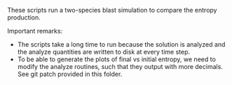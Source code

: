 These scripts run a two-species blast simulation to compare the entropy production.

Important remarks:
* The scripts take a long time to run because the solution is analyzed and the analyze quantities are written to disk at every time step.
* To be able to generate the plots of final vs initial entropy, we need to modify the analyze routines, such that they output with more decimals. See git patch provided in this folder.
